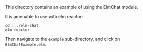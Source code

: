 This directory contains an example of using the ElmChat module.

It is amenable to use with elm reactor:

    cd .../elm-chat
    elm reactor
    
Then navigate to the `example` sub-directory, and click on `ElmChatExample.elm`.
